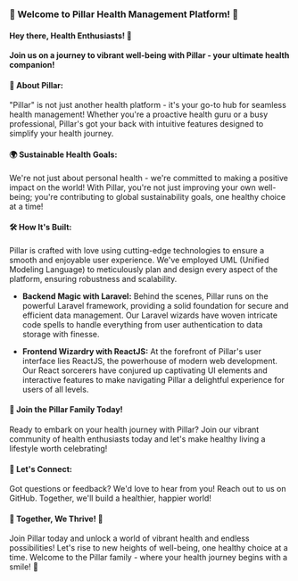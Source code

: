 ### 🌟 Welcome to Pillar Health Management Platform! 🌟

#### Hey there, Health Enthusiasts! 👋

**Join us on a journey to vibrant well-being with Pillar - your ultimate health companion!**

#### 🚀 About Pillar:

"Pillar" is not just another health platform - it's your go-to hub for seamless health management! Whether you're a proactive health guru or a busy professional, Pillar's got your back with intuitive features designed to simplify your health journey.

#### 🌍 Sustainable Health Goals:

We're not just about personal health - we're committed to making a positive impact on the world! With Pillar, you're not just improving your own well-being; you're contributing to global sustainability goals, one healthy choice at a time!

#### 🛠️ How It's Built:

Pillar is crafted with love using cutting-edge technologies to ensure a smooth and enjoyable user experience. We've employed UML (Unified Modeling Language) to meticulously plan and design every aspect of the platform, ensuring robustness and scalability.

- **Backend Magic with Laravel:** Behind the scenes, Pillar runs on the powerful Laravel framework, providing a solid foundation for secure and efficient data management. Our Laravel wizards have woven intricate code spells to handle everything from user authentication to data storage with finesse.

- **Frontend Wizardry with ReactJS:** At the forefront of Pillar's user interface lies ReactJS, the powerhouse of modern web development. Our React sorcerers have conjured up captivating UI elements and interactive features to make navigating Pillar a delightful experience for users of all levels.

#### 🌟 Join the Pillar Family Today!

Ready to embark on your health journey with Pillar? Join our vibrant community of health enthusiasts today and let's make healthy living a lifestyle worth celebrating!

#### 💬 Let's Connect:

Got questions or feedback? We'd love to hear from you! Reach out to us on GitHub. Together, we'll build a healthier, happier world!

#### 🌟 Together, We Thrive! 🌟

Join Pillar today and unlock a world of vibrant health and endless possibilities! Let's rise to new heights of well-being, one healthy choice at a time. Welcome to the Pillar family - where your health journey begins with a smile! 🌟
